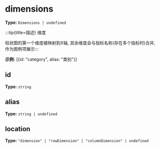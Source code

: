 # dimensions

**Type:** `Dimensions | undefined`

:::tip{title=描述}
维度



柱状图的第一个维度被映射到X轴, 其余维度会与指标名称(存在多个指标时)合并, 作为图例项展示:::


 

**示例:**
[{id: "category", alias: "类别"}]


 


## id

**Type:** `string`

## alias

**Type:** `string | undefined`

## location

**Type:** `"dimension" | "rowDimension" | "columnDimension" | undefined`

